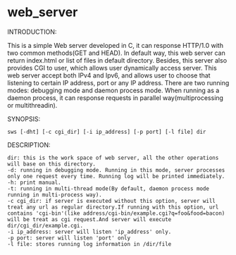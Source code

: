 # web_server

INTRODUCTION:

This is a simple Web server developed in C, it can response HTTP/1.0 with two common methods(GET and HEAD). In default way, this web server can return index.html or list of files in default directory. Besides, this server also provides CGI to user, which allows user dynamically access server. This web server accept both IPv4 and Ipv6, and allows user to choose that listening to certain IP address, port or any IP address. There are two running modes: debugging mode and daemon process mode. When running as a daemon process, it can response requests in parallel way(multiprocessing or multithreadin).

SYNOPSIS:

	sws [-dht] [-c cgi_dir] [-i ip_address] [-p port] [-l file] dir

DESCRIPTION:

	dir: this is the work space of web server, all the other operations will base on this directory.
	-d: running in debugging mode. Running in this mode, server processes only one request every time. Running log will be printed immediately.
	-h: print manual.
	-t: running in multi-thread mode(By default, daemon process mode running in multi-process way).
	-c cgi_dir: if server is executed without this option, server will treat any url as regular directory.If running with this option, url contains 'cgi-bin'(like address/cgi-bin/example.cgi?q=foo&food=bacon) will be treat as cgi request.And server will execute dir/cgi_dir/example.cgi.
	-i ip_address: server will listen 'ip_address' only.
	-p port: server will listen 'port' only
	-l file: stores running log information in /dir/file
